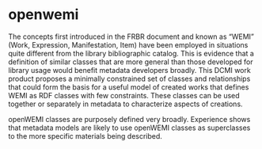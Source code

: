 # openwemi

The concepts first introduced in the FRBR document and known as “WEMI” (Work, Expression, Manifestation, Item) have been employed in situations quite different from the library bibliographic catalog. This is evidence that a definition of similar classes that are more general than those developed for library usage would benefit metadata developers broadly. This DCMI work product proposes a minimally constrained set of classes and relationships that could form the basis for a useful model of created works that defines WEMI as RDF classes with few constraints. These classes can be used together or separately in metadata to characterize aspects of creations. 

openWEMI classes are purposely defined very broadly. Experience shows that metadata models are likely to use openWEMI classes as superclasses to the more specific materials being described. 
